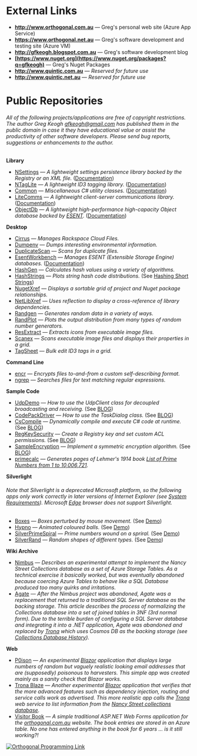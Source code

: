 # External Links

- **<http://www.orthogonal.com.au>** — Greg's personal web site (Azure App Service)
- **<https://www.orthogonal.net.au>** — Greg's software development and testing site (Azure VM)
- **<http://gfkeogh.blogspot.com.au>** — Greg's software development blog
- **[https://www.nuget.org](https://www.nuget.org/packages?q=gfkeogh)** — Greg's Nuget Packages
- **<http://www.quintic.com.au>** — *Reserved for future use*
- **<http://www.quintic.net.au>** — *Reserved for future use*

# Public Repositories

###### *All of the following projects/applications are free of copyright restrictions. The author Greg Keogh <gfkeogh@gmail.com> has published them in the public domain in case it they have educational value or assist the productivity of other software developers. Please send bug reports, suggestions or enhancements to the author.*

**Library**

- [NSettings](https://github.com/gfkeogh/NSettings) — *A lightweight settings persistence library backed by the Registry or an XML file.* ([Documentation][docnset])
- [NTagLite](https://github.com/gfkeogh/NTagLite) — *A lightweight ID3 tagging library.* ([Documentation][docntag])
- [Common](https://github.com/gfkeogh/Common) — *Miscellaneous C# utility classes.* ([Documentation][doccomm])
- [LiteComms](https://github.com/gfkeogh/LiteComms) — *A lightweight client-server communications library.*  ([Documentation][doccomms])
- [ObjectDb](https://github.com/gfkeogh/ObjectDb) — *A lightweight high-performance high-capacity Object database backed by [ESENT][esent].* ([Documentation][docobjdb])

**Desktop**

- [Cirrus](https://github.com/gfkeogh/Cirrus) — *Manages Rackspace Cloud Files.*
- [Dumpenv](https://github.com/gfkeogh/DumpEnv) — *Dumps interesting environmental information.*
- [DuplicateScan](https://github.com/gfkeogh/DuplicateScan) — *Scans for duplicate files.*
- [EsentWorkbench](https://github.com/gfkeogh/EsentWorkbench) — *Manages ESENT (Extensible Storage Engine) databases.* ([Documentation][docesent])
- [HashGen](https://github.com/gfkeogh/HashGen) — *Calculates hash values using a variety of algorithms.*
- [HashStrings](https://github.com/gfkeogh/HashStrings) — *Plots string hash code distributions.* (See [Hashing Short Strings](http://www.orthogonal.com.au/computers/hashstrings/))
- [NugetXref](https://github.com/gfkeogh/NugetXref) — *Displays a sortable grid of project and Nuget package relationships.*
- [NetLibXref](https://github.com/gfkeogh/NetLibXref) — *Uses reflection to display a cross-reference of library dependencies.*
- [Randgen](https://github.com/gfkeogh/RandGen) — *Generates random data in a variety of ways.*
- [RandPlot](https://github.com/gfkeogh/RandPlot) — *Plots the output distribution from many types of random number generators.*
- [ResExtract](https://github.com/gfkeogh/ResExtract) — *Extracts icons from executable image files.*
- [Scanex](https://github.com/gfkeogh/Scanex) — *Scans executable image files and displays their properties in a grid.*
- [TagSheet](https://github.com/gfkeogh/TagSheet) — *Bulk edit ID3 tags in a grid.*

**Command Line**

- [encr](https://github.com/gfkeogh/encr) — *Encrypts files to-and-from a custom self-describing format.*
- [ngrep](https://github.com/gfkeogh/ngrep) — *Searches files for text matching regular expressions.*

**Sample Code**

- [UdpDemo](https://github.com/gfkeogh/UdpDemo) — *How to use the UdpClient class for decoupled broadcasting and receiving.* (See [BLOG](https://gfkeogh.blogspot.com/2019/01/udp-broadcasting-sample.html))
- [CodePackDriver](https://github.com/gfkeogh/CodePackDriver) — *How to use the TaskDialog class.* (See [BLOG](https://gfkeogh.blogspot.com.au/2017/02/taskdialog-windows-api-code-pack.html))
- [CsCompile](https://github.com/gfkeogh/CsCompile) — *Dynamically compile and execute C# code at runtime.* (See [BLOG](http://gfkeogh.blogspot.com.au/2014/07/dynamic-c-code-compilation.html))
- [RegKeySecurity](https://github.com/gfkeogh/RegKeySecurity) — *Create a Registry key and set custom ACL permissions.* (See [BLOG](http://gfkeogh.blogspot.com.au/2015/03/registry-secrets-and-permissions.html))
- [SampleEncryption](https://github.com/gfkeogh/SampleEncryption) — *Implement a symmetric encryption algorithm.* (See [BLOG](http://gfkeogh.blogspot.com.au/2014/04/implementing-symmetricalgorithm.html))
- [primecalc](https://github.com/gfkeogh/primecalc) — *Generates pages of Lehmer's 1914 book [List of Prime Numbers from 1 to 10,006,721](http://www.orthogonal.com.au/lehmer/).*

**Silverlight**

###### Note that Silverlight is a deprecated Microsoft platform, so the following apps only work correctly in later versions of Internet Explorer (see [System Requirements][slcompat]). Microsoft [Edge][edge] browser does not support Silverlight.

- [Boxes](https://github.com/gfkeogh/Boxes) — *Boxes perturbed by mouse movement.* (See [Demo](http://www.orthogonal.com.au/computers/boxes/index.htm))
- [Hypno](https://github.com/gfkeogh/Hypno) — *Animated coloured balls.* (See [Demo](http://www.orthogonal.com.au/computers/hypno/index.htm))
- [SilverPrimeSpiral](https://github.com/gfkeogh/SilverPrimeSpiral) — *Prime numbers wound on a spriral.* (See [Demo](http://www.orthogonal.com.au/prime_spiral/index.htm))
- [SilverRand](https://github.com/gfkeogh/SilverRand) — *Random shapes of different types.* (See [Demo](http://www.orthogonal.com.au/computers/silverrand/index.htm))

**Wiki Archive**

- [Nimbus][nimbus] — *Describes an experimental attempt to implement the Nancy Street Collections database as a set of Azure Storage Tables. As a technical exercise it basically worked, but was eventually abandoned because coercing Azure Tables to behave like a SQL Database produced too many quirks and irritations.*
- [Agate][agate] — *After the Nimbus project was abandoned, Agate was a replacement that returned to a traditional SQL Server database as the backing storage. This article describes the process of normalizing the Collections database into a set of joined tables in 3NF (3rd normal form). Due to the terrible burden of configuring a SQL Server database and integrating it into a .NET application, Agate was abandoned and replaced by [Trona][trona] which uses Cosmos DB as the backing storage (see [Collections Database History][collhist]).*

**Web**

- [P0ison][p0ison] — *An experimental [Blazor][blazor] application that displays large numbers of random but vaguely realistic looking email addresses that are (supposedly) poisonous to harvesters. This simple app was created mainly as a sanity check that Blazor works.*
- [Trona Blaze][tronablaze] — *Another experimental [Blazor][blazor] application that verifies that the more advanced features such as dependency injection, routing and service calls work as advertised. This more realistic app calls the [Trona][trona] web service to list information from the [Nancy Street collections database][collhist].*
- [Visitor Book][visbook] — *A simple traditional ASP.NET Web Forms application for the [orthogonal.com.au][orthocom] website. The book entries are stored in an Azure table. No one has entered anything in the book for 6 years ... is it still working?!*

[![Orthogonal Programming 
Link](https://orthoprog.blob.core.windows.net/reference/imgex/op.png?p=Documentation)](http://www.orthogonal.com.au/computers/)

[deprec16]: ../downloads/deprecated16.png "Deprecated"
[redcirc12]: ../downloads/redcirc12.png "Deprecated"
[esent]: https://en.wikipedia.org/wiki/Extensible_Storage_Engine
[doccomm]: https://orthoprog.blob.core.windows.net/dochelp/common/index.html
[doccomms]: https://orthoprog.blob.core.windows.net/dochelp/litecomms/index.html
[docnset]: https://orthoprog.blob.core.windows.net/dochelp/nsettings/index.html
[docntag]: https://orthoprog.blob.core.windows.net/dochelp/ntaglite/index.html
[docobjdb]: https://orthoprog.blob.core.windows.net/dochelp/objectdb/index.html
[docesent]: https://orthoprog.blob.core.windows.net/dochelp/esentmodel/index.html
[blazor]: https://blazor.net/
[p0ison]: http://www.orthogonal.com.au/p0ison
[tronablaze]: http://www.orthogonal.com.au/tronablaze
[Trona]: https://github.com/gfkeogh/Trona
[nimbus]: https://github.com/gfkeogh/Nimbus
[agate]: https://github.com/gfkeogh/Agate
[trona]: https://github.com/gfkeogh/Trona
[collhist]: https://gfkeogh.blogspot.com/2018/01/collections-database-history.html
[visbook]: http://www.orthogonal.com.au/visitorbook/index.aspx
[orthocom]: whttp://www.orthogonal.com.au/
[slcompat]: https://www.microsoft.com/getsilverlight/Get-Started/Install/Default
[edge]: https://www.microsoft.com/en-au/windows/microsoft-edge
